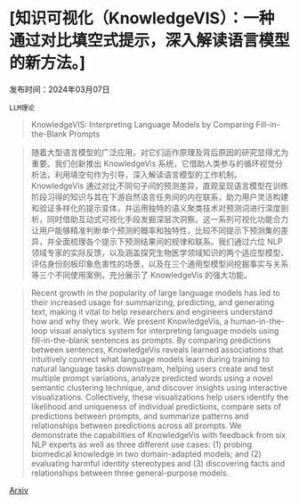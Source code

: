 # [知识可视化（KnowledgeVIS）：一种通过对比填空式提示，深入解读语言模型的新方法。]

发布时间：2024年03月07日

`LLM理论`

> KnowledgeVIS: Interpreting Language Models by Comparing Fill-in-the-Blank Prompts

> 随着大型语言模型的广泛应用，对它们运作原理及背后原因的研究显得尤为重要。我们创新推出 KnowledgeVis 系统，它借助人类参与的循环视觉分析法，利用填空句作为引导，深入解读语言模型的工作机制。KnowledgeVis 通过对比不同句子间的预测差异，直观呈现语言模型在训练阶段习得的知识与其在下游自然语言任务间的内在联系，助力用户灵活构建和验证多样化的提示变体，并运用独特的语义聚类技术对预测词进行深度剖析，同时借助互动式可视化手段发掘深层次洞察。这一系列可视化功能合力让用户能够精准判断单个预测的概率和独特性，比较不同提示下预测集的差异，并全面梳理各个提示下预测结果间的规律和联系。我们通过六位 NLP 领域专家的实际反馈，以及涵盖探究生物医学领域知识的两个适应型模型、评估身份刻板印象危害性的场景，以及在三个通用型模型间挖掘事实与关系等三个不同使用案例，充分展示了 KnowledgeVis 的强大功能。

> Recent growth in the popularity of large language models has led to their increased usage for summarizing, predicting, and generating text, making it vital to help researchers and engineers understand how and why they work. We present KnowledgeVis, a human-in-the-loop visual analytics system for interpreting language models using fill-in-the-blank sentences as prompts. By comparing predictions between sentences, KnowledgeVis reveals learned associations that intuitively connect what language models learn during training to natural language tasks downstream, helping users create and test multiple prompt variations, analyze predicted words using a novel semantic clustering technique, and discover insights using interactive visualizations. Collectively, these visualizations help users identify the likelihood and uniqueness of individual predictions, compare sets of predictions between prompts, and summarize patterns and relationships between predictions across all prompts. We demonstrate the capabilities of KnowledgeVis with feedback from six NLP experts as well as three different use cases: (1) probing biomedical knowledge in two domain-adapted models; and (2) evaluating harmful identity stereotypes and (3) discovering facts and relationships between three general-purpose models.

[Arxiv](https://arxiv.org/abs/2403.04758)